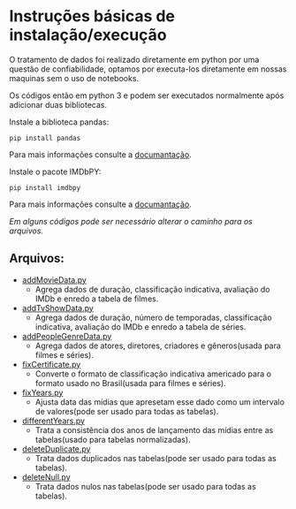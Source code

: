 # Instruções básicas de instalação/execução
O tratamento de dados foi realizado diretamente em python por uma questão de confiabilidade, optamos por executa-los diretamente em nossas maquinas sem o uso de notebooks.

Os códigos então em python 3 e podem ser executados normalmente após adicionar duas bibliotecas.

Instale a biblioteca pandas:
~~~
pip install pandas
~~~
Para mais informações consulte a [documantação](https://pandas.pydata.org/docs/getting_started/install.html).

Instale o pacote IMDbPY:
~~~
pip install imdbpy
~~~
Para mais informações consulte a [documantação](https://imdbpy.readthedocs.io/en/latest/).

_Em alguns códigos pode ser necessário alterar o caminho para os arquivos._

## Arquivos:
* [addMovieData.py](/final/src/addMovieData.py)
  * Agrega dados de duração, classificação indicativa, avaliação do IMDb e enredo a tabela de filmes.
* [addTvShowData.py](/final/src/addTvShowData.py)
  * Agrega dados de duração, número de temporadas, classificação indicativa, avaliação do IMDb e enredo a tabela de séries.
* [addPeopleGenreData.py](/final/src/addPeopleGenreData.py)
  *  Agrega dados de atores, diretores, criadores e gêneros(usada para filmes e séries).
* [fixCertificate.py](/final/src/fixCertificate.py)
  * Converte o formato de classificação indicativa americado para o formato usado no Brasil(usada para filmes e séries).
* [fixYears.py](/final/src/fixYears.py)
  * Ajusta data das mídias que apresetam esse dado como um intervalo de valores(pode ser usado para todas as tabelas).
* [differentYears.py](/final/src/differentYears.py)
  * Trata a consistência dos anos de lançamento das mídias entre as tabelas(usado para tabelas normalizadas).
* [deleteDuplicate.py](/final/srs/deleteDuplicate.py)
  * Trata dados duplicados nas tabelas(pode ser usado para todas as tabelas). 
* [deleteNull.py](/final/src/deleteNull.py)
  * Trata dados nulos nas tabelas(pode ser usado para todas as tabelas).